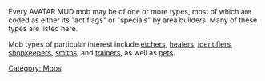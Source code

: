 Every AVATAR MUD mob may be of one or more types, most of which are
coded as either its "act flags" or "specials" by area builders. Many of
these types are listed here.

Mob types of particular interest include
[etchers](:Category:_Etchers "wikilink"),
[healers](:Category:_Healers "wikilink"),
[identifiers](:Category:_Identifiers "wikilink"),
[shopkeepers](:Category:_Shopkeepers "wikilink"),
[smiths](:Category:_Smiths "wikilink"), and
[trainers](:Category:_Trainers "wikilink"), as well as
[pets](:Category:_Pets "wikilink").

[Category: Mobs](Category:_Mobs "wikilink")
